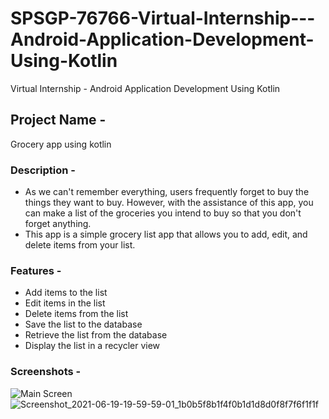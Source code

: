 # SPSGP-76766-Virtual-Internship---Android-Application-Development-Using-Kotlin
Virtual Internship - Android Application Development Using Kotlin

## **Project Name -** 
Grocery app using kotlin
### **Description -** 
- As we can't remember everything, users frequently forget to buy the things they want to buy. However, with the assistance of this app, you can make a list of the groceries you intend to buy so that you don't forget anything.
- This app is a simple grocery list app that allows you to add, edit, and delete items from your list. 

### **Features -**
- Add items to the list
- Edit items in the list
- Delete items from the list
- Save the list to the database
- Retrieve the list from the database
- Display the list in a recycler view

### **Screenshots -**
![Main Screen](https://github.com/smartinternz02/SPSGP-76766-Virtual-Internship---Android-Application-Development-Using-Kotlin/blob/main/Grocery_App/OUTPUT/Demo/Help.jpg)
![Screenshot_2021-06-19-19-59-59-01_1b0b5f8b1f4f0b1d1d8d0f8f7f6f1f1f](https://user-images.githubusercontent.com/85420208/122644001-0bf3e080-d13a-11eb-9b9a-9b9b9b9b9b9b.jpg)